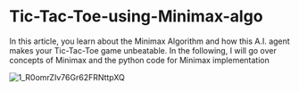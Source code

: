 # Tic-Tac-Toe-using-Minimax-algo
In this article, you learn about the Minimax Algorithm and how this A.I. agent makes your Tic-Tac-Toe game unbeatable. In the following, I will go over concepts of Minimax and the python code for Minimax implementation


![1_R0omrZIv76Gr62FRNttpXQ](https://user-images.githubusercontent.com/52035406/157237155-022638d5-ad52-441c-9e6f-aab7e4af0670.jpeg)



